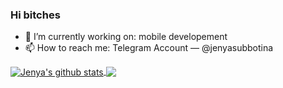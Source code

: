 ### Hi bitches

- 🔭 I’m currently working on: mobile developement
- 📫 How to reach me: Telegram Account — @jenyasubbotina

<a href="https://github.com/jenyasubbotina/github-readme-stats">
  <img align="center" src="https://github-readme-stats.vercel.app/api?username=jenyasubbotina&show_icons=true&include_all_commits=true&theme=radical&line_height=20" alt="Jenya's github stats" />
</a>
<a href="https://github.com/jenyasubbotina/github-readme-stats">
  <img align="center" src="https://github-readme-stats.vercel.app/api/top-langs/?username=jenyasubbotina&layout=compact&theme=radical" />
</a>
